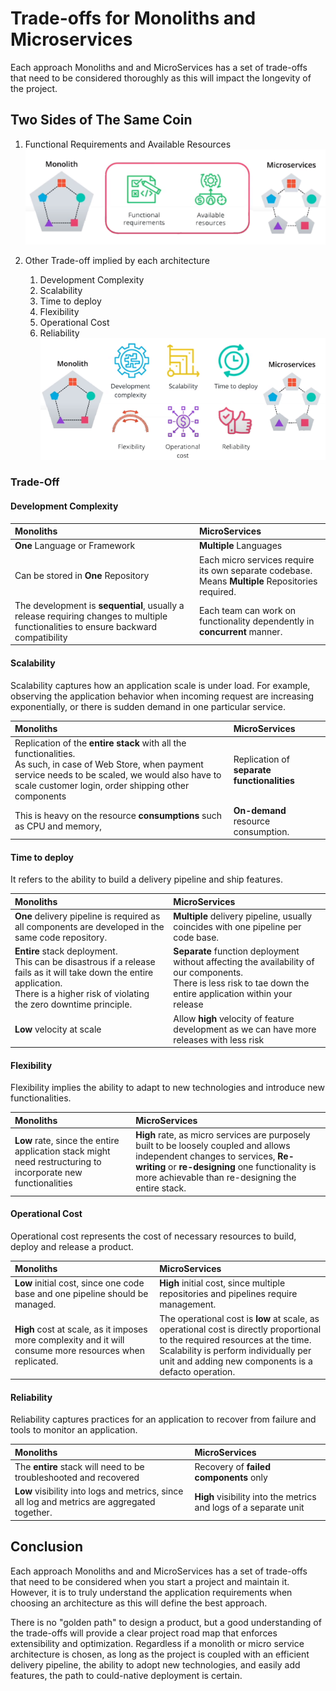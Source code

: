 # Trade-offs for Monoliths and Microservices

Each approach Monoliths and and MicroServices has a set of trade-offs that need to be considered thoroughly as this will impact the longevity of the project.

## Two Sides of The Same Coin

1. Functional Requirements and Available Resources
![Functional Requirements and Available Resources](5.1.FunctionalRequirementsAndAvailableResources.png)

2. Other Trade-off implied by each architecture
   1. Development Complexity
   2. Scalability
   3. Time to deploy
   4. Flexibility
   5. Operational Cost
   6. Reliability
![Functional Requirements and Available Resources](5.2.Trade-off.png)

### Trade-Off

#### Development Complexity

  Monoliths                                   | MicroServices
  :------------                               | :----------
  **One** Language or Framework               | **Multiple** Languages
  Can be stored in **One** Repository         | Each micro services require its own separate codebase. <br />  Means **Multiple** Repositories required.
  The development is **sequential**, usually a release requiring changes to multiple functionalities to ensure backward compatibility | Each team can work on functionality dependently in **concurrent** manner.

#### Scalability

Scalability captures how an application scale is under load. For example, observing the application behavior when  incoming request are increasing exponentially, or there is sudden demand in one particular service.

  Monoliths                                   | MicroServices
  :------------                               | :----------
  Replication of the **entire stack** with all the functionalities. <br/> As such, in case of Web Store, when payment service needs to be scaled, we would also have to scale customer login, order shipping other components | Replication of **separate functionalities**
  This is heavy on the resource **consumptions** such as CPU and memory,         | **On-demand** resource consumption.

#### Time to deploy

It refers to the ability to build a delivery pipeline and ship features.

  Monoliths                                   | MicroServices
  :------------                               | :----------
  **One** delivery pipeline is required as all components are developed in the same code repository.  | **Multiple** delivery pipeline, usually coincides with one pipeline per code base.
  **Entire** stack deployment. <br/> This can be disastrous if a release fails as it will take down the entire application.<br/> There is a higher risk of violating the zero downtime principle.| **Separate** function deployment without affecting the availability of our components.<br/> There is less risk to tae down the entire application within your release
  **Low** velocity at scale | Allow **high** velocity of feature development as we can have more releases with less risk

#### Flexibility

Flexibility implies the ability to adapt to new technologies and introduce new functionalities.

  Monoliths                                   | MicroServices
  :------------                               | :----------
  **Low** rate, since the entire application stack might need restructuring to incorporate new functionalities | **High** rate, as micro services are purposely built to be loosely coupled and allows independent changes to services, **Re-writing** or **re-designing** one functionality is more achievable than re-designing the entire stack.

#### Operational Cost

Operational cost represents the cost of necessary resources to build, deploy and release a product.

  Monoliths                                   | MicroServices
  :------------                               | :----------
   **Low** initial cost, since one code base and one pipeline should be managed. | **High** initial cost, since multiple repositories and pipelines require management.
   **High** cost at scale, as it imposes more complexity and it will consume more resources when replicated. | The operational cost is **low** at scale, as operational cost is directly proportional to the required resources at the time.<br/> Scalability is perform individually per unit and adding new components is a defacto operation.  

#### Reliability

Reliability captures practices for an application to recover from failure and tools to monitor an application.

  Monoliths                                   | MicroServices
  :------------                               | :----------
  The **entire** stack will need to be troubleshooted and recovered | Recovery of **failed components** only
  **Low** visibility into logs and metrics, since all log and metrics are aggregated together. | **High** visibility into the  metrics and logs of a separate unit

## Conclusion

Each approach Monoliths and and MicroServices has a set of trade-offs that need to be considered when you start a project and maintain it.
However,  it is to truly understand the application requirements when choosing an architecture as this will define the best approach.

There is no "golden path" to design a product, but a good understanding of the trade-offs will provide a clear project road map that enforces extensibility and optimization.
Regardless if a monolith or micro service architecture is chosen, as long as the project is coupled with an efficient delivery pipeline, the ability to adopt new technologies, and easily add features, the path to could-native deployment is certain.
